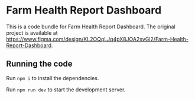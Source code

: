 
  # Farm Health Report Dashboard

  This is a code bundle for Farm Health Report Dashboard. The original project is available at https://www.figma.com/design/KL2OQqLJq4pX8JOA2svGl2/Farm-Health-Report-Dashboard.

  ## Running the code

  Run `npm i` to install the dependencies.

  Run `npm run dev` to start the development server.
  